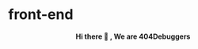 # front-end
<p align = "center" style="font-weight: bold;">
        Hi there 👋 , We are 404Debuggers 
</p>
